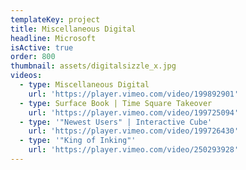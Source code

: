 ```yaml
---
templateKey: project
title: Miscellaneous Digital
headline: Microsoft
isActive: true
order: 800
thumbnail: assets/digitalsizzle_x.jpg
videos:
  - type: Miscellaneous Digital
    url: 'https://player.vimeo.com/video/199892901'
  - type: Surface Book | Time Square Takeover
    url: 'https://player.vimeo.com/video/199725094'
  - type: '"Newest Users" | Interactive Cube'
    url: 'https://player.vimeo.com/video/199726430'
  - type: '"King of Inking"'
    url: 'https://player.vimeo.com/video/250293928'
---
```

